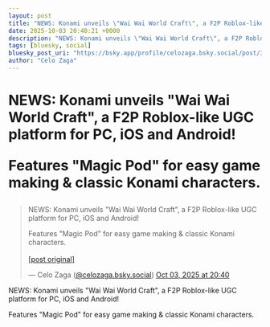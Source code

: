 ```yaml
---
layout: post
title: "NEWS: Konami unveils \"Wai Wai World Craft\", a F2P Roblox-like UGC platform for PC, iOS and Android!   Features \"Magic Pod\" for easy game making & classic Konami characters."
date: 2025-10-03 20:40:21 +0000
description: "NEWS: Konami unveils \"Wai Wai World Craft\", a F2P Roblox-like UGC platform for PC, iOS and Android!   Features \"Magic Pod\" for easy game making & cl..."
tags: [bluesky, social]
bluesky_post_uri: "https://bsky.app/profile/celozaga.bsky.social/post/3m2cwi2vm7c2k"
author: "Celo Zaga"
---
```


<h1 class="bluesky-post-title">NEWS: Konami unveils "Wai Wai World Craft", a F2P Roblox-like UGC platform for PC, iOS and Android! 

Features "Magic Pod" for easy game making & classic Konami characters.</h1>


<blockquote class="bluesky-embed" data-bluesky-uri="at://did:plc:lmh6rennptq77inaztnovw4b/app.bsky.feed.post/3m2cwi2vm7c2k" data-bluesky-embed-color-mode="system">
<p lang="">NEWS: Konami unveils "Wai Wai World Craft", a F2P Roblox-like UGC platform for PC, iOS and Android! 

Features "Magic Pod" for easy game making & classic Konami characters.<br><br><a href="https://bsky.app/profile/celozaga.bsky.social/post/3m2cwi2vm7c2k">[post original]</a></p>
&mdash; Celo Zaga (<a href="https://bsky.app/profile/did:plc:lmh6rennptq77inaztnovw4b">@celozaga.bsky.social</a>) <a href="https://bsky.app/profile/celozaga.bsky.social/post/3m2cwi2vm7c2k">Oct 03, 2025 at 20:40</a>
</blockquote>
<script async src="https://embed.bsky.app/static/embed.js" charset="utf-8"></script>


<p class="bluesky-post-description">NEWS: Konami unveils "Wai Wai World Craft", a F2P Roblox-like UGC platform for PC, iOS and Android! 

Features "Magic Pod" for easy game making & classic Konami characters.</p>
